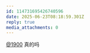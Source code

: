 ```yaml
---
id: 114731695426740596
date: 2025-06-23T08:18:59.301Z
reply: true
media_attachments: 0
---
```


[@1900](https://social.1900.live/@1900) 真的吗

